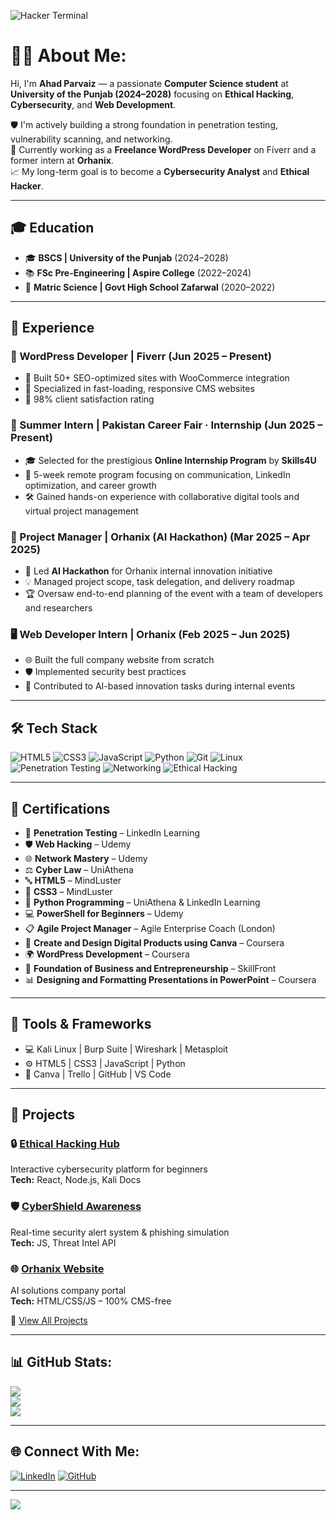 ![Hacker Terminal](https://images.unsplash.com/photo-1563770660941-10a63607739e?ixlib=rb-4.0.3&ixid=M3wxMjA3fDB8MHxzZWFyY2h8NXx8aGFja2VyJTIwdGVybWluYWx8ZW58MHx8MHx8fDA%3D&auto=format&fit=crop&w=800&q=60)

# 👨‍💻 About Me:
Hi, I'm **Ahad Parvaiz** — a passionate **Computer Science student** at **University of the Punjab (2024–2028)** focusing on **Ethical Hacking**, **Cybersecurity**, and **Web Development**.

🛡️ I'm actively building a strong foundation in penetration testing, vulnerability scanning, and networking.<br>
🚀 Currently working as a **Freelance WordPress Developer** on Fiverr and a former intern at **Orhanix**.<br>
📈 My long-term goal is to become a **Cybersecurity Analyst** and **Ethical Hacker**.

---

## 🎓 Education
- 🎓 **BSCS | University of the Punjab** (2024–2028)
- 📚 **FSc Pre-Engineering | Aspire College** (2022–2024)
- 🏫 **Matric Science | Govt High School Zafarwal** (2020–2022)

---

## 💼 Experience
### 🔧 WordPress Developer | Fiverr (Jun 2025 – Present)
- 🚀 Built 50+ SEO-optimized sites with WooCommerce integration  
- 🛒 Specialized in fast-loading, responsive CMS websites  
- 🌟 98% client satisfaction rating

### 🧠 Summer Intern | Pakistan Career Fair · Internship (Jun 2025 – Present)
- 🎓 Selected for the prestigious **Online Internship Program** by **Skills4U**  
- 📌 5-week remote program focusing on communication, LinkedIn optimization, and career growth  
- 🛠️ Gained hands-on experience with collaborative digital tools and virtual project management

### 🧩 Project Manager | Orhanix (AI Hackathon) (Mar 2025 – Apr 2025)
- 🧠 Led **AI Hackathon** for Orhanix internal innovation initiative  
- 💡 Managed project scope, task delegation, and delivery roadmap  
- 🏆 Oversaw end-to-end planning of the event with a team of developers and researchers

### 🖥️ Web Developer Intern | Orhanix (Feb 2025 – Jun 2025)
- 🌐 Built the full company website from scratch  
- 🛡️ Implemented security best practices  
- 🤖 Contributed to AI-based innovation tasks during internal events


---

## 🛠️ Tech Stack
![HTML5](https://img.shields.io/badge/html5-%23E34F26.svg?style=for-the-badge&logo=html5&logoColor=white)
![CSS3](https://img.shields.io/badge/css3-%231572B6.svg?style=for-the-badge&logo=css3&logoColor=white)
![JavaScript](https://img.shields.io/badge/javascript-%23F7DF1E.svg?style=for-the-badge&logo=javascript&logoColor=black)
![Python](https://img.shields.io/badge/python-%233776AB.svg?style=for-the-badge&logo=python&logoColor=yellow)
![Git](https://img.shields.io/badge/git-%23F05033.svg?style=for-the-badge&logo=git&logoColor=white)
![Linux](https://img.shields.io/badge/linux-%23FCC624.svg?style=for-the-badge&logo=linux&logoColor=black)
![Penetration Testing](https://img.shields.io/badge/Penetration%20Testing-000000?style=for-the-badge&logo=kalilinux&logoColor=white)
![Networking](https://img.shields.io/badge/Networking-007ACC?style=for-the-badge&logo=wireshark&logoColor=white)
![Ethical Hacking](https://img.shields.io/badge/Ethical%20Hacking-8B0000?style=for-the-badge&logo=hackthebox&logoColor=white)


---

## 📜 Certifications
- 🧠 **Penetration Testing** – LinkedIn Learning  
- 🛡️ **Web Hacking** – Udemy  
- 🌐 **Network Mastery** – Udemy  
- ⚖️ **Cyber Law** – UniAthena  
- 🔤 **HTML5** – MindLuster  
- 🎨 **CSS3** – MindLuster  
- 🐍 **Python Programming** – UniAthena & LinkedIn Learning  
- 💻 **PowerShell for Beginners** – Udemy  
- 📋 **Agile Project Manager** – Agile Enterprise Coach (London)  
- 🎨 **Create and Design Digital Products using Canva** – Coursera  
- 🌍 **WordPress Development** – Coursera  
- 💼 **Foundation of Business and Entrepreneurship** – SkillFront  
- 📊 **Designing and Formatting Presentations in PowerPoint** – Coursera


---

## 🔐 Tools & Frameworks
- 💻 Kali Linux | Burp Suite | Wireshark | Metasploit
- ⚙️ HTML5 | CSS3 | JavaScript | Python
- 🎨 Canva | Trello | GitHub | VS Code

---

## 🚀 Projects
### 🔒 [Ethical Hacking Hub](https://hacking-with-ahad.vercel.app/)
Interactive cybersecurity platform for beginners  
**Tech:** React, Node.js, Kali Docs

### 🛡️ [CyberShield Awareness](https://cyberaware-nu.vercel.app/)
Real-time security alert system & phishing simulation  
**Tech:** JS, Threat Intel API

### 🌐 [Orhanix Website](https://orhanix.tech/)
AI solutions company portal  
**Tech:** HTML/CSS/JS – 100% CMS-free

🔗 [View All Projects](https://github.com/Ahad-Parvaiz?tab=repositories)

---

## 📊 GitHub Stats:
![](https://github-readme-stats.vercel.app/api?username=Ahad-Parvaiz&theme=radical&hide_border=false)<br/>
![](https://github-readme-streak-stats.herokuapp.com/?user=Ahad-Parvaiz&theme=radical&hide_border=false)<br/>
![](https://github-readme-stats.vercel.app/api/top-langs/?username=Ahad-Parvaiz&theme=radical&hide_border=false&layout=compact)


---

## 🌐 Connect With Me:
[![LinkedIn](https://img.shields.io/badge/LinkedIn-0077B5.svg?style=for-the-badge&logo=linkedin&logoColor=white)](https://www.linkedin.com/in/ahadparvaiz/)
[![GitHub](https://img.shields.io/badge/GitHub-100000.svg?style=for-the-badge&logo=github&logoColor=white)](https://github.com/Ahad-Parvaiz)

---

[![](https://visitcount.itsvg.in/api?id=Ahad-Parvaiz&label=Profile%20Views&color=6&icon=5&pretty=false)](https://visitcount.itsvg.in)
